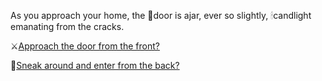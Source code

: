 As you approach your home, the 🚪door is ajar, ever so slightly, 🕯candlight emanating from the cracks.

⚔️[Approach the door from the front?](3.md)

🏰[Sneak around and enter from the back?](../begin-journey.md)

